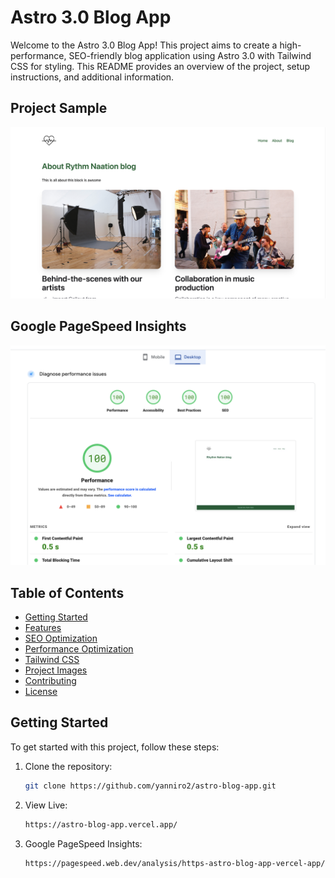 # Astro 3.0 Blog App

Welcome to the Astro 3.0 Blog App! This project aims to create a high-performance, SEO-friendly blog application using Astro 3.0 with Tailwind CSS for styling. This README provides an overview of the project, setup instructions, and additional information.


## Project Sample
![Project Sample](/images/sample.png)


## Google PageSpeed Insights

![Seo Sample](/images/seo.png)

## Table of Contents
- [Getting Started](#getting-started)
- [Features](#features)
- [SEO Optimization](#seo-optimization)
- [Performance Optimization](#performance-optimization)
- [Tailwind CSS](#tailwind-css)
- [Project Images](#project-images)
- [Contributing](#contributing)
- [License](#license)

## Getting Started

To get started with this project, follow these steps:

1. Clone the repository:
   ```sh
   git clone https://github.com/yanniro2/astro-blog-app.git


2. View Live:
   ```sh
   https://astro-blog-app.vercel.app/

3. Google PageSpeed Insights:
   ```sh
   https://pagespeed.web.dev/analysis/https-astro-blog-app-vercel-app/gwt74pvhhy?form_factor=desktop
